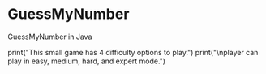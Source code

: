 # GuessMyNumber
GuessMyNumber in Java

print("This small game has 4 difficulty options to play.")
print("\nplayer can play in easy, medium, hard, and expert mode.")
